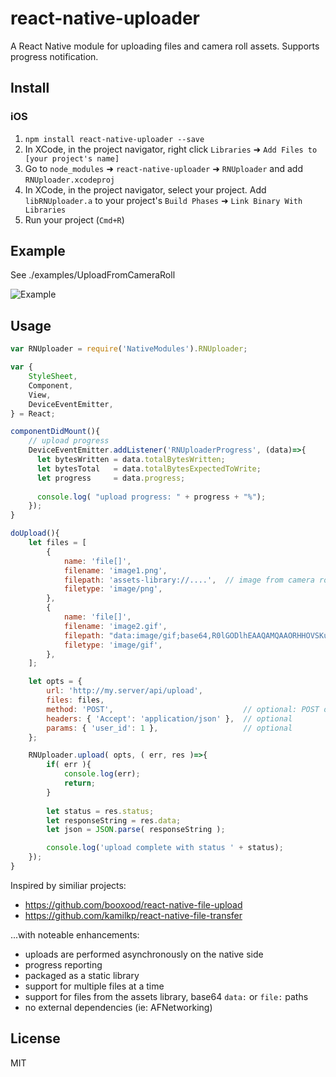 # react-native-uploader
A React Native module for uploading files and camera roll assets. Supports progress notification.

## Install

### iOS
1. `npm install react-native-uploader --save`
2. In XCode, in the project navigator, right click `Libraries` ➜ `Add Files to [your project's name]`
3. Go to `node_modules` ➜ `react-native-uploader` ➜ `RNUploader` and add `RNUploader.xcodeproj`
4. In XCode, in the project navigator, select your project. Add `libRNUploader.a` to your project's `Build Phases` ➜ `Link Binary With Libraries`
5. Run your project (`Cmd+R`)

## Example
See ./examples/UploadFromCameraRoll

![Example](https://raw.githubusercontent.com/aroth/react-native-uploader/master/examples/UploadFromCameraRoll/uploader.gif)


## Usage
```javascript
var RNUploader = require('NativeModules').RNUploader;

var {
	StyleSheet, 
	Component,
	View,
	DeviceEventEmitter,
} = React;
```

```javascript
componentDidMount(){
	// upload progress
	DeviceEventEmitter.addListener('RNUploaderProgress', (data)=>{
	  let bytesWritten = data.totalBytesWritten;
	  let bytesTotal   = data.totalBytesExpectedToWrite;
	  let progress     = data.progress;
	  
	  console.log( "upload progress: " + progress + "%");
	});
}
```

```javascript
doUpload(){
	let files = [
		{
			name: 'file[]',
			filename: 'image1.png',
			filepath: 'assets-library://....',  // image from camera roll/assets library
			filetype: 'image/png',
		},
		{
			name: 'file[]',
			filename: 'image2.gif',
			filepath: "data:image/gif;base64,R0lGODlhEAAQAMQAAORHHOVSKudfOulrSOp3WOyDZu6QdvCchPGolfO0o/XBs/fNwfjZ0frl3/zy7////wAAAAAAAAAAAAAAAAAAAAAAAAAAAAAAAAAAAAAAAAAAAAAAAAAAAAAAAAAAAAAAACH5BAkAABAALAAAAAAQABAAAAVVICSOZGlCQAosJ6mu7fiyZeKqNKToQGDsM8hBADgUXoGAiqhSvp5QAnQKGIgUhwFUYLCVDFCrKUE1lBavAViFIDlTImbKC5Gm2hB0SlBCBMQiB0UjIQA7",
			filetype: 'image/gif',
		},
	];

	let opts = {
		url: 'http://my.server/api/upload',
		files: files, 
		method: 'POST',                             // optional: POST or PUT
		headers: { 'Accept': 'application/json' },  // optional
		params: { 'user_id': 1 },                   // optional
	};

	RNUploader.upload( opts, ( err, res )=>{
		if( err ){
			console.log(err);
			return;
		}
  
		let status = res.status;
		let responseString = res.data;
		let json = JSON.parse( responseString );

		console.log('upload complete with status ' + status);
	});
}

```

Inspired by similiar projects:
* https://github.com/booxood/react-native-file-upload
* https://github.com/kamilkp/react-native-file-transfer

...with noteable enhancements:
* uploads are performed asynchronously on the native side
* progress reporting
* packaged as a static library
* support for multiple files at a time
* support for files from the assets library, base64 `data:` or `file:` paths 
* no external dependencies (ie: AFNetworking)

## License

MIT
